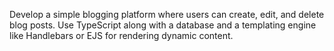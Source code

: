  Develop a simple blogging platform where users can create, edit, and delete blog posts. Use TypeScript along with a database and a templating engine like Handlebars or EJS for rendering dynamic content.